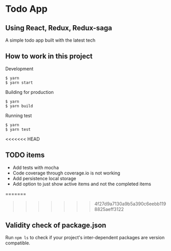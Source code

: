 # Todo App

## Using React, Redux, Redux-saga

A simple todo app built with the latest tech

## How to work in this project

Development

    $ yarn 
    $ yarn start
    
Building for production
    
    $ yarn
    $ yarn build
    
Running test

    $ yarn
    $ yarn test

<<<<<<< HEAD
## TODO items

- Add tests with mocha
- Code coverage through coverage.io is not working
- Add persistence local storage
- Add option to just show active items and not the completed items 


=======
>>>>>>> 4f27d9a7130a9b5a390c6eebb1198825aeff3122
## Validity check of package.json

Run `npm ls` to check if your project's inter-dependent packages are version compatible.

